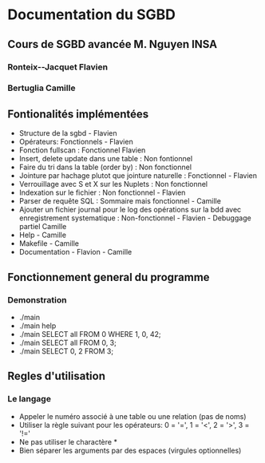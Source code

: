 # Documentation du SGBD
## Cours de SGBD avancée M. Nguyen INSA
### Ronteix--Jacquet Flavien
### Bertuglia Camille

## Fontionalités implémentées
- Structure de la sgbd - Flavien
- Opérateurs: Fonctionnels - Flavien
- Fonction fullscan : Fonctionnel Flavien
- Insert, delete update dans une table : Non fontionnel
- Faire du tri dans la table (order by) : Non fonctionnel
- Jointure par hachage plutot que jointure naturelle : Fonctionnel - Flavien
- Verrouillage avec S et X sur les Nuplets : Non fonctionnel
- Indexation sur le fichier : Non fonctionnel - Flavien
- Parser de requête SQL : Sommaire mais fonctionnel - Camille
- Ajouter un fichier journal pour le log des opérations sur la bdd avec enregistrement systematique : Non-fonctionnel - Flavien - Debuggage partiel Camille
- Help - Camille
- Makefile - Camille
- Documentation - Flavion - Camille



## Fonctionnement general du programme
### Demonstration
- ./main
- ./main help
- ./main SELECT all FROM 0 WHERE 1, 0, 42;
- ./main SELECT all FROM 0, 3;
- ./main SELECT 0, 2 FROM 3;


## Regles d'utilisation
### Le langage
- Appeler le numéro associé à une table ou une relation (pas de noms)
- Utiliser la règle suivant pour les opérateurs: 0 = '=', 1 = '<', 2 = '>', 3 = '!='
- Ne pas utiliser le charactère *
- Bien séparer les arguments par des espaces (virgules optionnelles)
